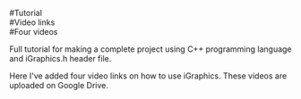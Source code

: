 #Tutorial <br>
#Video links <br>
#Four videos <br>

Full tutorial for making a complete project using C++ programming language and iGraphics.h header file.

Here I've added four video links on how to use iGraphics. These videos are uploaded on Google Drive.
